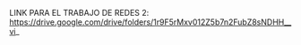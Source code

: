 LINK PARA EL TRABAJO DE REDES 2: https://drive.google.com/drive/folders/1r9F5rMxv012Z5b7n2FubZ8sNDHH__vi_
